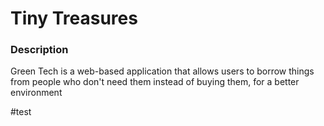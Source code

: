 # Tiny Treasures

### Description

Green Tech is a web-based application that allows users to borrow things from people who don't need them instead of buying them, for a better environment

#test

